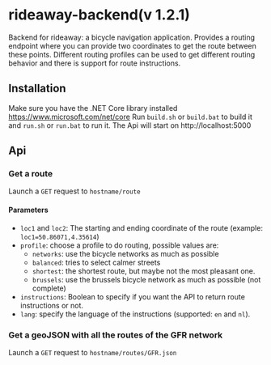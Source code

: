 # rideaway-backend(v 1.2.1)

Backend for rideaway: a bicycle navigation application. Provides a routing endpoint where you can provide two coordinates to get the route between these points. Different routing profiles can be used to get different routing behavior and there is support for route instructions.

## Installation

Make sure you have the .NET Core library installed https://www.microsoft.com/net/core
Run `build.sh` or `build.bat` to build it and `run.sh` or `run.bat` to run it. The Api will start on http://localhost:5000

## Api

### Get a route

Launch a `GET` request to `hostname/route`

#### Parameters

- `loc1` and `loc2`: The starting and ending coordinate of the route (example: `loc1=50.86071,4.35614`)
- `profile`: choose a profile to do routing, possible values are:
	- `networks`: use the bicycle networks as much as possible
	- `balanced`: tries to select calmer streets
	- `shortest`: the shortest route, but maybe not the most pleasant one.
	- `brussels`: use the brussels bicycle network as much as possible (not complete)
- `instructions`: Boolean to specify if you want the API to return route instructions or not.
- `lang`: specify the language of the instructions (supported: `en` and `nl`).

### Get a geoJSON with all the routes of the GFR network

Launch a `GET` request to `hostname/routes/GFR.json`
